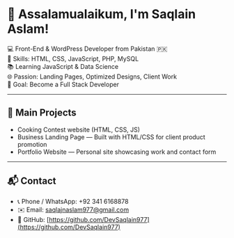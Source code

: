 # 👋 Assalamualaikum, I'm Saqlain Aslam!

💻 Front-End & WordPress Developer from Pakistan 🇵🇰  
🔧 Skills: HTML, CSS, JavaScript, PHP, MySQL  
📚 Learning JavaScript & Data Science  
🌐 Passion: Landing Pages, Optimized Designs, Client Work  
🎯 Goal: Become a Full Stack Developer

---

## 📂 Main Projects
- Cooking Contest website (HTML, CSS, JS)
- Business Landing Page — Built with HTML/CSS for client product promotion
- Portfolio Website — Personal site showcasing work and contact form

---

## 📬 Contact
- 📞 Phone / WhatsApp: +92 341 6168878
- ✉️ Email: saqlajnaslam977@gmail.com
- 🔗 GitHub: [https://github.com/DevSaqlain977](https://github.com/DevSaqlain977)
